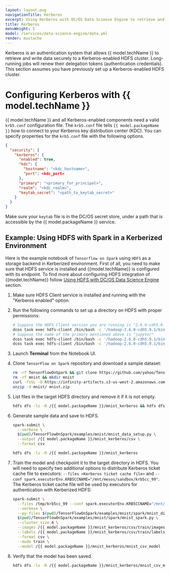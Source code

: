 ```yaml
---
layout: layout.pug
navigationTitle: Kerberos
excerpt: Using Kerberos with DC/OS Data Science Engine to retrieve and write data securely
title: Kerberos
menuWeight: 5
model: /services/data-science-engine/data.yml
render: mustache
---
```

Kerberos is an authentication system that allows {{ model.techName }} to retrieve and write data securely to a Kerberos-enabled HDFS cluster. Long-running jobs will renew their delegation tokens (authentication credentials). This section assumes you have previously set up a Kerberos-enabled HDFS cluster.

# Configuring Kerberos with {{ model.techName }}

{{ model.techName }} and all Kerberos-enabled components need a valid `krb5.conf` configuration file. The `krb5.conf` file tells `{{ model.packageName }}` how to connect to your Kerberos key distribution center (KDC). You can specify properties for the `krb5.conf` file with the following options.

```json
{
  "security": {
    "kerberos": {
      "enabled": true,
      "kdc": {
        "hostname": "<kdc_hostname>",
        "port": <kdc_port>
      },
      "primary": "<primary_for_principal>",
      "realm": "<kdc_realm>",
      "keytab_secret": "<path_to_keytab_secret>"
    }
  }
}
```

Make sure your `keytab` file is in the DC/OS secret store, under a path that is accessible by the {{ model.packageName }} service.

## Example: Using HDFS with Spark in a Kerberized Environment
Here is the example notebook of `Tensorflow on Spark` using `HDFS` as a storage backend in Kerberized environment. First of all, you need to make sure that HDFS service is installed and {{model.techName}} is configured with its endpoint. To find more about configuring HDFS integration of {{model.techName}} follow [Using HDFS with DC/OS Data Science Engine](/services/data-science-engine/1.0.0/hdfs/) section.

1. Make sure HDFS Client service is installed and running with the "Kerberos enabled" option. 

1. Run the following commands to set up a directory on HDFS with proper permissions:

    ```bash
    # Suppose the HDFS Client version you are running is "2.6.0-cdh5.0.1", then command will be
    dcos task exec hdfs-client /bin/bash -c '/hadoop-2.6.0-cdh5.9.1/bin/hdfs dfs -mkdir -p /{{ model.packageName }}'
    # Suppose the name of the primary mentioned above is "jupyter"
    dcos task exec hdfs-client /bin/bash -c '/hadoop-2.6.0-cdh5.9.1/bin/hdfs dfs -chown jupyter:jupyter /{{ model.packageName }}'
    dcos task exec hdfs-client /bin/bash -c '/hadoop-2.6.0-cdh5.9.1/bin/hdfs dfs -chmod 700 /{{ model.packageName }}'
    ```

1. Launch **Terminal** from the Notebook UI.

1. Clone `TensorFlow on Spark` repository and download a sample dataset:

    ```bash
    rm -rf TensorFlowOnSpark && git clone https://github.com/yahoo/TensorFlowOnSpark
    rm -rf mnist && mkdir mnist
    curl -fsSL -O https://infinity-artifacts.s3-us-west-2.amazonaws.com/jupyter/mnist.zip
    unzip -d mnist/ mnist.zip
    ```

1. List files in the target HDFS directory and remove it if it is not empty.

    ```bash
    hdfs dfs -ls -R /{{ model.packageName }}/mnist_kerberos && hdfs dfs -rm -R /{{ model.packageName }}/mnist_kerberos
    ```

1. Generate sample data and save to HDFS.

    ```bash
    spark-submit \
      --verbose \
      $(pwd)/TensorFlowOnSpark/examples/mnist/mnist_data_setup.py \
      --output /{{ model.packageName }}/mnist_kerberos/csv \
      --format csv

    hdfs dfs -ls -R /{{ model.packageName }}/mnist_kerberos
    ```

1. Train the model and checkpoint it to the target directory in HDFS. You will need to specify two additional options to distribute Kerberos ticket cache file to executors: `--files <Kerberos ticket cache file>` and `--conf spark.executorEnv.KRB5CCNAME="/mnt/mesos/sandbox/krb5cc_99"`. The Kerberos ticket cache file will be used by executors for authentication with Kerberized HDFS:

    ```bash
    spark-submit \
      --files /tmp/krb5cc_99 --conf spark.executorEnv.KRB5CCNAME="/mnt/mesos/sandbox/krb5cc_99" \
      --verbose \
      --py-files $(pwd)/TensorFlowOnSpark/examples/mnist/spark/mnist_dist.py \
      $(pwd)/TensorFlowOnSpark/examples/mnist/spark/mnist_spark.py \
      --cluster_size 4 \
      --images /{{ model.packageName }}/mnist_kerberos/csv/train/images \
      --labels /{{ model.packageName }}/mnist_kerberos/csv/train/labels \
      --format csv \
      --mode train \
      --model /{{ model.packageName }}/mnist_kerberos/mnist_csv_model
    ```

5. Verify that the model has been saved.

    ```bash
    hdfs dfs -ls -R /{{ model.packageName }}/mnist_kerberos/mnist_csv_model
    ```
